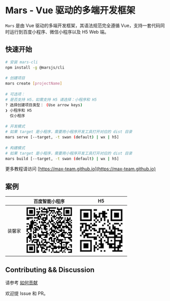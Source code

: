 # Mars - Vue 驱动的多端开发框架

`Mars` 是由 Vue 驱动的多端开发框架，其语法规范完全遵循 Vue，支持一套代码同时运行到百度小程序、微信小程序以及 H5 Web 端。

## 快速开始

```bash
# 安装 mars-cli
npm install -g @marsjs/cli

# 创建项目
mars create [projectName]

# 可选项：
# 是否支持 H5，如需支持 H5 请选择：小程序和 H5
? 选择创建项目类型： (Use arrow keys)
❯ 小程序和 H5
  仅小程序

# 开发模式
# 如果 target 是小程序，需要用小程序开发工具打开对应的 dist 目录
mars serve [--target, -t swan (default) | wx | h5]

# 构建模式
# 如果 target 是小程序，需要用小程序开发工具打开对应的 dist 目录
mars build [--target, -t swan (default) | wx | h5]

```

更多教程请访问 [https://max-team.github.io](https://max-team.github.io)


## 案例

||百度智能小程序|H5|
|-|-|-|
|装馨家|![装馨家小程序](./docs/assets/qrcode-mp-online.png)|![装馨家 H5](./docs/assets/qrcode-h5-online.png)|

## Contributing && Discussion

请参考 [如何贡献](./CONTRIBUTING.md)

欢迎提 Issue 和 PR。
